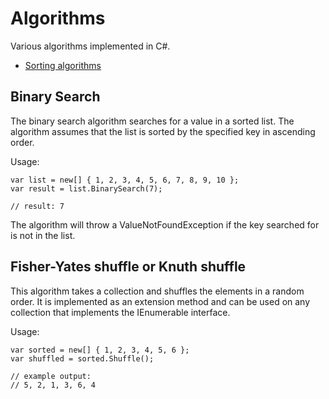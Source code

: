 ﻿Algorithms
================================================================================

Various algorithms implemented in C#.

- [Sorting algorithms](Sorting/README.md)

Binary Search
--------------------------------------------------------------------------------

The binary search algorithm searches for a value in a sorted list. The algorithm
assumes that the list is sorted by the specified key in ascending order.

Usage:

    var list = new[] { 1, 2, 3, 4, 5, 6, 7, 8, 9, 10 };
    var result = list.BinarySearch(7);

    // result: 7

The algorithm will throw a ValueNotFoundException if the key searched for is not
in the list.

Fisher-Yates shuffle or Knuth shuffle
--------------------------------------------------------------------------------

This algorithm takes a collection and shuffles the elements in a random order.
It is implemented as an extension method and can be used on any collection that
implements the IEnumerable<T> interface.

Usage:

    var sorted = new[] { 1, 2, 3, 4, 5, 6 };
    var shuffled = sorted.Shuffle();

    // example output: 
    // 5, 2, 1, 3, 6, 4
